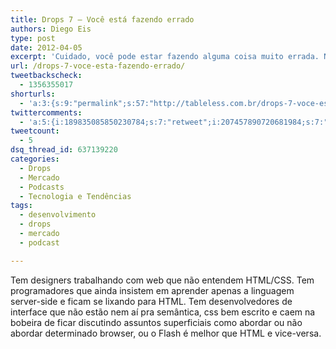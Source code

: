 ```yaml
---
title: Drops 7 – Você está fazendo errado
authors: Diego Eis
type: post
date: 2012-04-05
excerpt: 'Cuidado, você pode estar fazendo alguma coisa muito errada. Na verdade foi mais um desabafo. '
url: /drops-7-voce-esta-fazendo-errado/
tweetbackscheck:
  - 1356355017
shorturls:
  - 'a:3:{s:9:"permalink";s:57:"http://tableless.com.br/drops-7-voce-esta-fazendo-errado/";s:7:"tinyurl";s:26:"http://tinyurl.com/84rc7ck";s:4:"isgd";s:19:"http://is.gd/7BM7Ki";}'
twittercomments:
  - 'a:5:{i:189835085850230784;s:7:"retweet";i:207457890720681984;s:7:"retweet";i:207457392496091136;s:7:"retweet";i:207456786591137793;s:7:"retweet";i:223405467848818689;s:7:"retweet";}'
tweetcount:
  - 5
dsq_thread_id: 637139220
categories:
  - Drops
  - Mercado
  - Podcasts
  - Tecnologia e Tendências
tags:
  - desenvolvimento
  - drops
  - mercado
  - podcast

---
```

Tem designers trabalhando com web que não entendem HTML/CSS. Tem programadores que ainda insistem em aprender apenas a linguagem server-side e ficam se lixando para HTML. Tem desenvolvedores de interface que não estão nem aí pra semântica, css bem escrito e caem na bobeira de ficar discutindo assuntos superficiais como abordar ou não abordar determinado browser, ou o Flash é melhor que HTML e vice-versa.